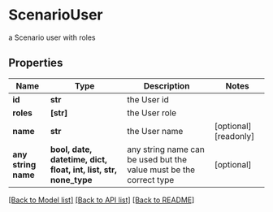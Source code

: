 # ScenarioUser

a Scenario user with roles

## Properties
Name | Type | Description | Notes
------------ | ------------- | ------------- | -------------
**id** | **str** | the User id | 
**roles** | **[str]** | the User role | 
**name** | **str** | the User name | [optional] [readonly] 
**any string name** | **bool, date, datetime, dict, float, int, list, str, none_type** | any string name can be used but the value must be the correct type | [optional]

[[Back to Model list]](../README.md#documentation-for-models) [[Back to API list]](../README.md#documentation-for-api-endpoints) [[Back to README]](../README.md)


